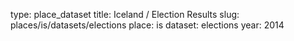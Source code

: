 type: place_dataset
title: Iceland / Election Results
slug: places/is/datasets/elections
place: is
dataset: elections
year: 2014
